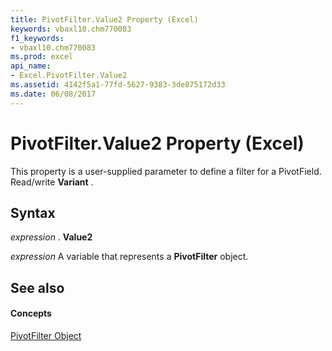 ```yaml
---
title: PivotFilter.Value2 Property (Excel)
keywords: vbaxl10.chm770083
f1_keywords:
- vbaxl10.chm770083
ms.prod: excel
api_name:
- Excel.PivotFilter.Value2
ms.assetid: 4142f5a1-77fd-5627-9383-3de875172d33
ms.date: 06/08/2017
---
```



# PivotFilter.Value2 Property (Excel)

This property is a user-supplied parameter to define a filter for a PivotField. Read/write  **Variant** .


## Syntax

 _expression_ . **Value2**

 _expression_ A variable that represents a **PivotFilter** object.


## See also


#### Concepts


[PivotFilter Object](Excel.PivotFilter.md)

